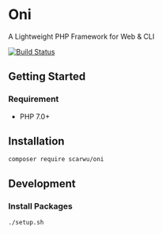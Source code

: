 # Oni

A Lightweight PHP Framework for Web & CLI

[![Build Status](https://travis-ci.org/scarwu/Oni.png?branch=master)](https://travis-ci.org/scarwu/Oni)

## Getting Started

### Requirement

* PHP 7.0+

## Installation

~~~
composer require scarwu/oni
~~~

## Development

### Install Packages

~~~
./setup.sh
~~~
